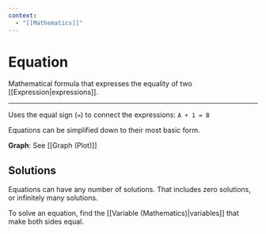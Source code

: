 ```yaml
---
context:
  - "[[Mathematics]]"
---
```


# Equation

Mathematical formula that expresses the equality of two [[Expression|expressions]].

---

Uses the equal sign (`=`) to connect the expressions: `A + 1 = B`

Equations can be simplified down to their most basic form.

**Graph**: See [[Graph (Plot)]]

## Solutions

Equations can have any number of solutions. That includes zero solutions, or infinitely many solutions.

To solve an equation, find the [[Variable (Mathematics)|variables]] that make both sides equal.
